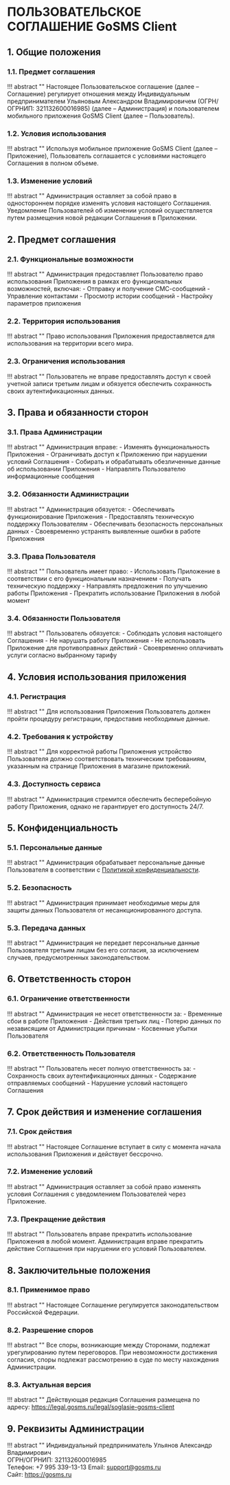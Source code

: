 # ПОЛЬЗОВАТЕЛЬСКОЕ СОГЛАШЕНИЕ GoSMS Client

## 1. Общие положения

### 1.1. Предмет соглашения
!!! abstract ""
    Настоящее Пользовательское соглашение (далее – Соглашение) регулирует отношения между Индивидуальным предпринимателем Ульяновым Александром Владимировичем (ОГРН/ОГРНИП: 321132600016985) (далее – Администрация) и пользователем мобильного приложения GoSMS Client (далее – Пользователь).

### 1.2. Условия использования
!!! abstract ""
    Используя мобильное приложение GoSMS Client (далее – Приложение), Пользователь соглашается с условиями настоящего Соглашения в полном объеме.

### 1.3. Изменение условий
!!! abstract ""
    Администрация оставляет за собой право в одностороннем порядке изменять условия настоящего Соглашения. Уведомление Пользователей об изменении условий осуществляется путем размещения новой редакции Соглашения в Приложении.

## 2. Предмет соглашения

### 2.1. Функциональные возможности
!!! abstract ""
    Администрация предоставляет Пользователю право использования Приложения в рамках его функциональных возможностей, включая:
    - Отправку и получение СМС-сообщений
    - Управление контактами
    - Просмотр истории сообщений
    - Настройку параметров приложения

### 2.2. Территория использования
!!! abstract ""
    Право использования Приложения предоставляется для использования на территории всего мира.

### 2.3. Ограничения использования
!!! abstract ""
    Пользователь не вправе предоставлять доступ к своей учетной записи третьим лицам и обязуется обеспечить сохранность своих аутентификационных данных.

## 3. Права и обязанности сторон

### 3.1. Права Администрации
!!! abstract ""
    Администрация вправе:
    - Изменять функциональность Приложения
    - Ограничивать доступ к Приложению при нарушении условий Соглашения
    - Собирать и обрабатывать обезличенные данные об использовании Приложения
    - Направлять Пользователю информационные сообщения

### 3.2. Обязанности Администрации
!!! abstract ""
    Администрация обязуется:
    - Обеспечивать функционирование Приложения
    - Предоставлять техническую поддержку Пользователям
    - Обеспечивать безопасность персональных данных
    - Своевременно устранять выявленные ошибки в работе Приложения

### 3.3. Права Пользователя
!!! abstract ""
    Пользователь имеет право:
    - Использовать Приложение в соответствии с его функциональным назначением
    - Получать техническую поддержку
    - Направлять предложения по улучшению работы Приложения
    - Прекратить использование Приложения в любой момент

### 3.4. Обязанности Пользователя
!!! abstract ""
    Пользователь обязуется:
    - Соблюдать условия настоящего Соглашения
    - Не нарушать работу Приложения
    - Не использовать Приложение для противоправных действий
    - Своевременно оплачивать услуги согласно выбранному тарифу

## 4. Условия использования приложения

### 4.1. Регистрация
!!! abstract ""
    Для использования Приложения Пользователь должен пройти процедуру регистрации, предоставив необходимые данные.

### 4.2. Требования к устройству
!!! abstract ""
    Для корректной работы Приложения устройство Пользователя должно соответствовать техническим требованиям, указанным на странице Приложения в магазине приложений.

### 4.3. Доступность сервиса
!!! abstract ""
    Администрация стремится обеспечить бесперебойную работу Приложения, однако не гарантирует его доступность 24/7.

## 5. Конфиденциальность

### 5.1. Персональные данные
!!! abstract ""
    Администрация обрабатывает персональные данные Пользователя в соответствии с [Политикой конфиденциальности](/legal/politika-konfidencialnosti/).

### 5.2. Безопасность
!!! abstract ""
    Администрация принимает необходимые меры для защиты данных Пользователя от несанкционированного доступа.

### 5.3. Передача данных
!!! abstract ""
    Администрация не передает персональные данные Пользователя третьим лицам без его согласия, за исключением случаев, предусмотренных законодательством.

## 6. Ответственность сторон

### 6.1. Ограничение ответственности
!!! abstract ""
    Администрация не несет ответственности за:
    - Временные сбои в работе Приложения
    - Действия третьих лиц
    - Потерю данных по независящим от Администрации причинам
    - Косвенные убытки Пользователя

### 6.2. Ответственность Пользователя
!!! abstract ""
    Пользователь несет полную ответственность за:
    - Сохранность своих аутентификационных данных
    - Содержание отправляемых сообщений
    - Нарушение условий настоящего Соглашения

## 7. Срок действия и изменение соглашения

### 7.1. Срок действия
!!! abstract ""
    Настоящее Соглашение вступает в силу с момента начала использования Приложения и действует бессрочно.

### 7.2. Изменение условий
!!! abstract ""
    Администрация оставляет за собой право изменять условия Соглашения с уведомлением Пользователей через Приложение.

### 7.3. Прекращение действия
!!! abstract ""
    Пользователь вправе прекратить использование Приложения в любой момент. Администрация вправе прекратить действие Соглашения при нарушении его условий Пользователем.

## 8. Заключительные положения

### 8.1. Применимое право
!!! abstract ""
    Настоящее Соглашение регулируется законодательством Российской Федерации.

### 8.2. Разрешение споров
!!! abstract ""
    Все споры, возникающие между Сторонами, подлежат урегулированию путем переговоров. При невозможности достижения согласия, споры подлежат рассмотрению в суде по месту нахождения Администрации.

### 8.3. Актуальная версия
!!! abstract ""
    Действующая редакция Соглашения размещена по адресу: <https://legal.gosms.ru/legal/soglasie-gosms-client>

## 9. Реквизиты Администрации

!!! abstract ""
    Индивидуальный предприниматель Ульянов Александр Владимирович  
    ОГРН/ОГРНИП: 321132600016985  
    Телефон: +7 995 339-13-13
    Email: <support@gosms.ru>  
    Сайт: <https://gosms.ru>